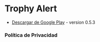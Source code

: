 # Trophy Alert
* [Descargar de Google Play](https://play.google.com/store/apps/details?id=com.jonatanjumbert.trophyalert) - version 0.5.3

### Política de Privacidad
